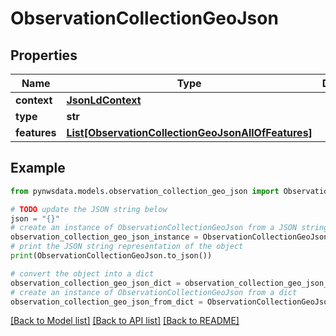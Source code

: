 # ObservationCollectionGeoJson


## Properties

Name | Type | Description | Notes
------------ | ------------- | ------------- | -------------
**context** | [**JsonLdContext**](JsonLdContext.md) |  | [optional] 
**type** | **str** |  | 
**features** | [**List[ObservationCollectionGeoJsonAllOfFeatures]**](ObservationCollectionGeoJsonAllOfFeatures.md) |  | 

## Example

```python
from pynwsdata.models.observation_collection_geo_json import ObservationCollectionGeoJson

# TODO update the JSON string below
json = "{}"
# create an instance of ObservationCollectionGeoJson from a JSON string
observation_collection_geo_json_instance = ObservationCollectionGeoJson.from_json(json)
# print the JSON string representation of the object
print(ObservationCollectionGeoJson.to_json())

# convert the object into a dict
observation_collection_geo_json_dict = observation_collection_geo_json_instance.to_dict()
# create an instance of ObservationCollectionGeoJson from a dict
observation_collection_geo_json_from_dict = ObservationCollectionGeoJson.from_dict(observation_collection_geo_json_dict)
```
[[Back to Model list]](../README.md#documentation-for-models) [[Back to API list]](../README.md#documentation-for-api-endpoints) [[Back to README]](../README.md)


